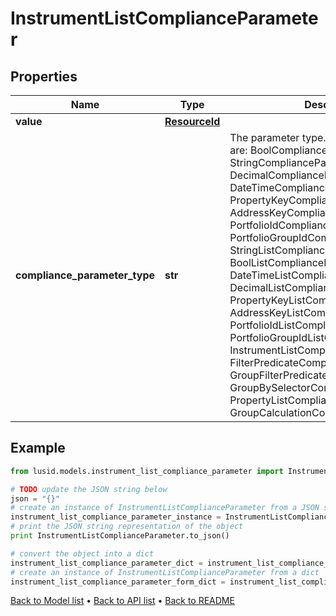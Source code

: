 # InstrumentListComplianceParameter


## Properties
Name | Type | Description | Notes
------------ | ------------- | ------------- | -------------
**value** | [**ResourceId**](ResourceId.md) |  | 
**compliance_parameter_type** | **str** | The parameter type. The available values are: BoolComplianceParameter, StringComplianceParameter, DecimalComplianceParameter, DateTimeComplianceParameter, PropertyKeyComplianceParameter, AddressKeyComplianceParameter, PortfolioIdComplianceParameter, PortfolioGroupIdComplianceParameter, StringListComplianceParameter, BoolListComplianceParameter, DateTimeListComplianceParameter, DecimalListComplianceParameter, PropertyKeyListComplianceParameter, AddressKeyListComplianceParameter, PortfolioIdListComplianceParameter, PortfolioGroupIdListComplianceParameter, InstrumentListComplianceParameter, FilterPredicateComplianceParameter, GroupFilterPredicateComplianceParameter, GroupBySelectorComplianceParameter, PropertyListComplianceParameter, GroupCalculationComplianceParameter | 

## Example

```python
from lusid.models.instrument_list_compliance_parameter import InstrumentListComplianceParameter

# TODO update the JSON string below
json = "{}"
# create an instance of InstrumentListComplianceParameter from a JSON string
instrument_list_compliance_parameter_instance = InstrumentListComplianceParameter.from_json(json)
# print the JSON string representation of the object
print InstrumentListComplianceParameter.to_json()

# convert the object into a dict
instrument_list_compliance_parameter_dict = instrument_list_compliance_parameter_instance.to_dict()
# create an instance of InstrumentListComplianceParameter from a dict
instrument_list_compliance_parameter_form_dict = instrument_list_compliance_parameter.from_dict(instrument_list_compliance_parameter_dict)
```
[Back to Model list](../README.md#documentation-for-models) &#8226; [Back to API list](../README.md#documentation-for-api-endpoints) &#8226; [Back to README](../README.md)


